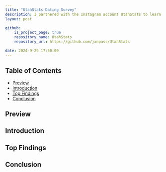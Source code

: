 ```yaml
---
title: "UtahStats Dating Survey"
description: I partnered with the Instagram account UtahStats to learn about dating culture in Provo/Orem. Here I share what I learned from the data and how it turned into my first ever digitable product.  
layout: post

github:
    is_project_page: true
    repository_name: UtahStats
    repository_url: https://github.com/jxnpass/UtahStats

date: 2024-9-29 17:50:00
---
```




## Table of Contents
- [Preview](#Preview)
- [Introduction](#Introduction)
- [Top Findings](#top-findings)
- [Conclusion](#conclusion)


## Preview

## Introduction

## Top Findings

## Conclusion